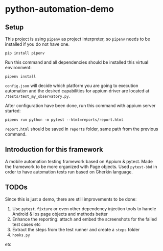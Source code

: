 # python-automation-demo

## Setup
This project is using `pipenv` as project interpreter, so `pipenv` needs to be installed if you do not have one.

```shell script
pip install pipenv
```

Run this command and all dependencies should be installed this virtual environment:
```shell script
pipenv install
```

`config.json` will decide which platform you are going to execution automation and the desired capabilities for appium driver are located at `/tests/test_my_observatory.py`.

After configuration have been done, run this command with appium server started:
```shell script
pipenv run python -m pytest --html=reports/report.html
```

`report.html` should be saved in `reports` folder, same path from the previous command.

## Introduction for this framework
A mobile automation testing framework based on Appium & pytest. Made the framework to be more organized with Page objects. Used `pytest-bbd` in order to have automation tests run based on Gherkin language.

## TODOs
Since this is just a demo, there are still improvements to be done:
1. Use `pytest.fixture` or even other dependency injection tools to handle Android & Ios page objects and methods better
2. Enhance the reporting: attach and embed the screenshots for the failed test cases etc
3. Extract the steps from the test runner and create a `steps` folder
4. `hooks.py`

etc